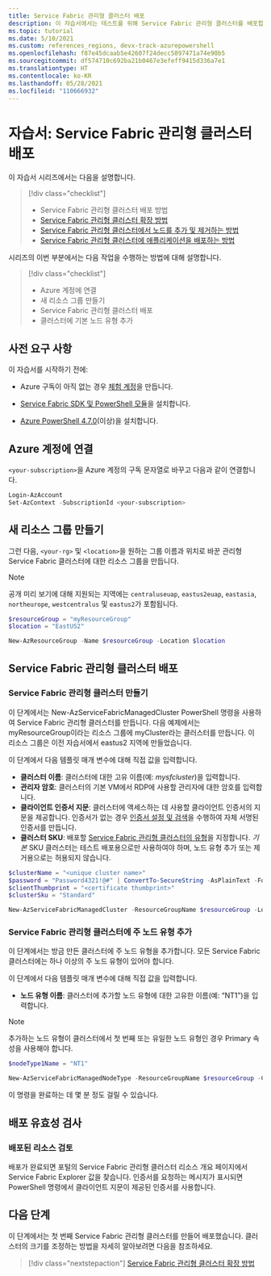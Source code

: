 ```yaml
---
title: Service Fabric 관리형 클러스터 배포
description: 이 자습서에서는 테스트를 위해 Service Fabric 관리형 클러스터를 배포합니다.
ms.topic: tutorial
ms.date: 5/10/2021
ms.custom: references_regions, devx-track-azurepowershell
ms.openlocfilehash: f87e45dcaab5e42607f24decc5897471a74e90b5
ms.sourcegitcommit: df574710c692ba21b0467e3efeff9415d336a7e1
ms.translationtype: HT
ms.contentlocale: ko-KR
ms.lasthandoff: 05/28/2021
ms.locfileid: "110666932"
---
```

# <a name="tutorial-deploy-a-service-fabric-managed-cluster"></a>자습서: Service Fabric 관리형 클러스터 배포

이 자습서 시리즈에서는 다음을 설명합니다.

> [!div class="checklist"]
> * Service Fabric 관리형 클러스터 배포 방법 
> * [Service Fabric 관리형 클러스터 확장 방법](tutorial-managed-cluster-scale.md)
> * [Service Fabric 관리형 클러스터에서 노드를 추가 및 제거하는 방법](tutorial-managed-cluster-add-remove-node-type.md)
> * [Service Fabric 관리형 클러스터에 애플리케이션을 배포하는 방법](tutorial-managed-cluster-deploy-app.md)

시리즈의 이번 부분에서는 다음 작업을 수행하는 방법에 대해 설명합니다.

> [!div class="checklist"]
> * Azure 계정에 연결
> * 새 리소스 그룹 만들기
> * Service Fabric 관리형 클러스터 배포
> * 클러스터에 기본 노드 유형 추가

## <a name="prerequisites"></a>사전 요구 사항

이 자습서를 시작하기 전에:

* Azure 구독이 아직 없는 경우 [체험 계정](https://azure.microsoft.com/free/?WT.mc_id=A261C142F)을 만듭니다.

* [Service Fabric SDK 및 PowerShell 모듈](service-fabric-get-started.md)을 설치합니다.

* [Azure PowerShell 4.7.0](/powershell/azure/release-notes-azureps#azservicefabric)(이상)을 설치합니다.

## <a name="connect-to-your-azure-account"></a>Azure 계정에 연결

`<your-subscription>`을 Azure 계정의 구독 문자열로 바꾸고 다음과 같이 연결합니다.

```powershell
Login-AzAccount
Set-AzContext -SubscriptionId <your-subscription>

```

## <a name="create-a-new-resource-group"></a>새 리소스 그룹 만들기

그런 다음, `<your-rg>` 및 `<location>`을 원하는 그룹 이름과 위치로 바꾼 관리형 Service Fabric 클러스터에 대한 리소스 그룹을 만듭니다.

> [!NOTE]
> 공개 미리 보기에 대해 지원되는 지역에는 `centraluseuap`, `eastus2euap`, `eastasia`, `northeurope`, `westcentralus` 및 `eastus2`가 포함됩니다.

```powershell
$resourceGroup = "myResourceGroup"
$location = "EastUS2"

New-AzResourceGroup -Name $resourceGroup -Location $location
```

## <a name="deploy-a-service-fabric-managed-cluster"></a>Service Fabric 관리형 클러스터 배포

### <a name="create-a-service-fabric-managed-cluster"></a>Service Fabric 관리형 클러스터 만들기

이 단계에서는 New-AzServiceFabricManagedCluster PowerShell 명령을 사용하여 Service Fabric 관리형 클러스터를 만듭니다. 다음 예제에서는 myResourceGroup이라는 리소스 그룹에 myCluster라는 클러스터를 만듭니다. 이 리소스 그룹은 이전 자습서에서 eastus2 지역에 만들었습니다.

이 단계에서 다음 템플릿 매개 변수에 대해 직접 값을 입력합니다.

* **클러스터 이름**: 클러스터에 대한 고유 이름(예: *mysfcluster*)을 입력합니다.
* **관리자 암호**: 클러스터의 기본 VM에서 RDP에 사용할 관리자에 대한 암호를 입력합니다.
* **클라이언트 인증서 지문**: 클러스터에 액세스하는 데 사용할 클라이언트 인증서의 지문을 제공합니다. 인증서가 없는 경우 [인증서 설정 및 검색](../key-vault/certificates/quick-create-portal.md)을 수행하여 자체 서명된 인증서를 만듭니다.
* **클러스터 SKU**: 배포할 [Service Fabric 관리형 클러스터의 유형](overview-managed-cluster.md#service-fabric-managed-cluster-skus)을 지정합니다. *기본* SKU 클러스터는 테스트 배포용으로만 사용하여야 하며, 노드 유형 추가 또는 제거용으로는 허용되지 않습니다.

```powershell
$clusterName = "<unique cluster name>"
$password = "Password4321!@#" | ConvertTo-SecureString -AsPlainText -Force
$clientThumbprint = "<certificate thumbprint>"
$clusterSku = "Standard"

New-AzServiceFabricManagedCluster -ResourceGroupName $resourceGroup -Location $location -ClusterName $clusterName -ClientCertThumbprint $clientThumbprint -ClientCertIsAdmin -AdminPassword $password -Sku $clusterSKU -Verbose
```

### <a name="add-a-primary-node-type-to-the-service-fabric-managed-cluster"></a>Service Fabric 관리형 클러스터에 주 노드 유형 추가

이 단계에서는 방금 만든 클러스터에 주 노드 유형을 추가합니다. 모든 Service Fabric 클러스터에는 하나 이상의 주 노드 유형이 있어야 합니다.

이 단계에서 다음 템플릿 매개 변수에 대해 직접 값을 입력합니다.

* **노드 유형 이름**: 클러스터에 추가할 노드 유형에 대한 고유한 이름(예: “NT1”)을 입력합니다.

> [!NOTE]
> 추가하는 노드 유형이 클러스터에서 첫 번째 또는 유일한 노드 유형인 경우 Primary 속성을 사용해야 합니다.

```powershell
$nodeType1Name = "NT1"

New-AzServiceFabricManagedNodeType -ResourceGroupName $resourceGroup -ClusterName $clusterName -Name $nodeType1Name -Primary -InstanceCount 5
```

이 명령을 완료하는 데 몇 분 정도 걸릴 수 있습니다.

## <a name="validate-the-deployment"></a>배포 유효성 검사

### <a name="review-deployed-resources"></a>배포된 리소스 검토

배포가 완료되면 포털의 Service Fabric 관리형 클러스터 리소스 개요 페이지에서 Service Fabric Explorer 값을 찾습니다. 인증서를 요청하는 메시지가 표시되면 PowerShell 명령에서 클라이언트 지문이 제공된 인증서를 사용합니다.

## <a name="next-steps"></a>다음 단계

이 단계에서는 첫 번째 Service Fabric 관리형 클러스터를 만들어 배포했습니다. 클러스터의 크기를 조정하는 방법을 자세히 알아보려면 다음을 참조하세요.

> [!div class="nextstepaction"]
> [Service Fabric 관리형 클러스터 확장 방법](tutorial-managed-cluster-scale.md)
